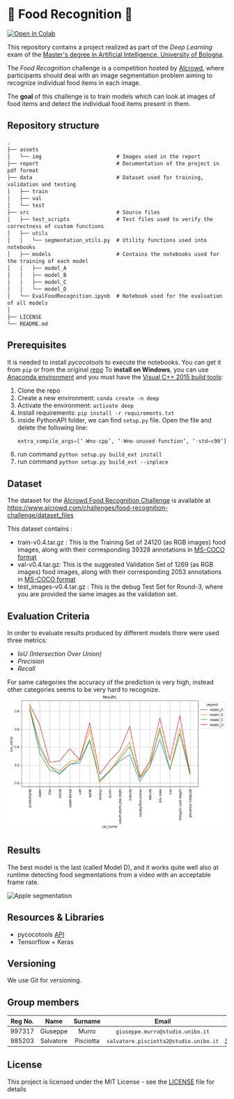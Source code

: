 # :pizza: Food Recognition :poultry_leg:

[![Open In Colab](https://colab.research.google.com/assets/colab-badge.svg)](https://colab.research.google.com/github/gmurro/FoodRecognition/blob/main/src/EvalFoodRecognition.ipynb)

This repository contains a project realized as part of the *Deep Learning* exam of the [Master's degree in Artificial Intelligence, University of Bologna](https://corsi.unibo.it/2cycle/artificial-intelligence).

The *Food Recognition* challenge is a competition hosted by [AIcrowd](https://www.aicrowd.com/challenges/food-recognition-challenge), where participants should deal with an image segmentation problem aiming to recognize individual food items in each image.

The **goal** of this challenge is to train models which can look at images of food items and detect the individual food items present in them.

## Repository structure

    .
    ├── assets 
    │   └── img                        # Images used in the report
    ├── report                         # Documentation of the project in pdf format
    ├── data                           # Dataset used for training, validation and testing
    │   ├── train 
    │   ├── val 
    │   └── test
    ├── src                            # Source files 
    │   ├── test_scripts               # Test files used to verify the correctness of custom functions
    │   ├── utils 
    │   │   └── segmentation_utils.py  # Utility functions used into notebooks
    │   ├── models                     # Contains the notebooks used for the training of each model
    │   │   ├── model_A 
    │   │   ├── model_B 
    │   │   ├── model_C
    │   │   └── model_D
    │   └── EvalFoodRecognition.ipynb  # Notebook used for the evaluation of all models            
    │
    ├── LICENSE
    └── README.md

## Prerequisites
It is needed to install *pycocotools* to execute the notebooks.
You can get it from `pip` or from the original [repo](https://github.com/cocodataset/cocoapi) 
To **install on Windows**, you can use [Anaconda environment](https://www.anaconda.com/products/individual) and you must have the [Visual C++ 2015 build tools](https://go.microsoft.com/fwlink/?LinkId=691126):
1. Clone the repo
2. Create a new environment: `conda create -n deep`
3. Activate the environment: `activate deep`
4. Install requirements:  `pip install -r requirements.txt`
5. inside PythonAPI folder, we can find `setup.py` file. Open the file and delete the following line:
    ```python
    extra_compile_args=[‘-Wno-cpp’, ‘-Wno-unused-function’, ‘-std=c99’]
    ```
6. run command `python setup.py build_ext install`
7. run command `python setup.py build_ext --inplace`

## Dataset

The dataset for the [AIcrowd Food Recognition Challenge](https://www.aicrowd.com/challenges/food-recognition-challenge) is available at https://www.aicrowd.com/challenges/food-recognition-challenge/dataset_files

This dataset contains :

- train-v0.4.tar.gz : This is the Training Set of 24120 (as RGB images) food images, along with their corresponding 39328 annotations in [MS-COCO format](http://cocodataset.org/#home)
- val-v0.4.tar.gz: This is the suggested Validation Set of 1269 (as RGB images) food images, along with their corresponding 2053 annotations in [MS-COCO format](http://cocodataset.org/#home)
- test_images-v0.4.tar.gz : This is the debug Test Set for Round-3, where you are provided the same images as the validation set.



## Evaluation Criteria

In order to evaluate results produced by different models there were used three metrics: 
- *IoU (Intersection Over Union)*
- *Precision*
- *Recall*

For same categories the accuracy of the prediction is very high, instead other categories seems to be very hard to recognize. 
![IoU](./assets/img/cat_iou.png)



## Results

The best model is the last (called Model D), and it works quite well also at runtime detecting food segmentations from a video with an acceptable frame rate.

![Apple segmentation](./assets/img/apple.gif)



## Resources & Libraries

* pycocotools [API](https://github.com/cocodataset/cocoapi)
* Tensorflow + Keras



## Versioning

We use Git for versioning.



## Group members

| Reg No. |   Name    |  Surname  |                 Email                  |                       Username                        |
| :-----: | :-------: | :-------: | :------------------------------------: | :---------------------------------------------------: |
| 997317  | Giuseppe  |   Murro   |    `giuseppe.murro@studio.unibo.it`    |         [_gmurro_](https://github.com/gmurro)         |
| 985203  | Salvatore | Pisciotta | `salvatore.pisciotta2@studio.unibo.it` | [_SalvoPisciotta_](https://github.com/SalvoPisciotta) |



## License

This project is licensed under the MIT License - see the [LICENSE](LICENSE) file for details
